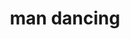---
layout: smileys&emotion
title: man dancing
emoji: man_dancing
permalink: 🕺.html
image: assets/img/3moji/man_dancing.png
---